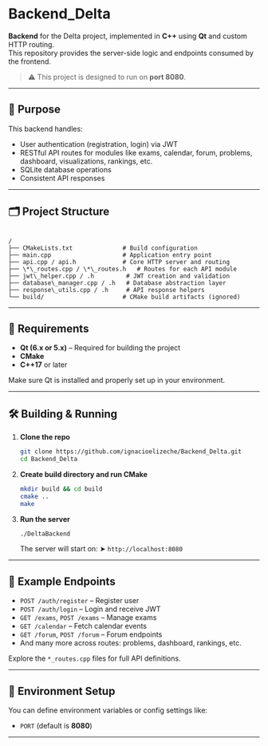 # Backend_Delta

**Backend** for the Delta project, implemented in **C++** using **Qt** and custom HTTP routing.  
This repository provides the server-side logic and endpoints consumed by the frontend.

> ⚠️ This project is designed to run on **port 8080**.

---

## 🚀 Purpose

This backend handles:

- User authentication (registration, login) via JWT
- RESTful API routes for modules like exams, calendar, forum, problems, dashboard, visualizations, rankings, etc.
- SQLite database operations
- Consistent API responses

---

## 🗂️ Project Structure

```

/
├── CMakeLists.txt              # Build configuration
├── main.cpp                    # Application entry point
├── api.cpp / api.h             # Core HTTP server and routing
├── \*\_routes.cpp / \*\_routes.h   # Routes for each API module
├── jwt\_helper.cpp / .h         # JWT creation and validation
├── database\_manager.cpp / .h   # Database abstraction layer
├── response\_utils.cpp / .h     # API response helpers
└── build/                      # CMake build artifacts (ignored)

````

---

## 🧰 Requirements

- **Qt (6.x or 5.x)** – Required for building the project  
- **CMake**
- **C++17** or later  

Make sure Qt is installed and properly set up in your environment.

---

## 🛠️ Building & Running

1. **Clone the repo**  
   ```bash
   git clone https://github.com/ignacioelizeche/Backend_Delta.git
   cd Backend_Delta
    ````

2. **Create build directory and run CMake**

   ```bash
   mkdir build && cd build
   cmake ..
   make
   ```

3. **Run the server**

   ```bash
   ./DeltaBackend
   ```

   The server will start on:
   ➤ `http://localhost:8080`

---

## 📡 Example Endpoints

* `POST /auth/register` – Register user
* `POST /auth/login` – Login and receive JWT
* `GET /exams`, `POST /exams` – Manage exams
* `GET /calendar` – Fetch calendar events
* `GET /forum`, `POST /forum` – Forum endpoints
* And many more across routes: problems, dashboard, rankings, etc.

Explore the `*_routes.cpp` files for full API definitions.

---

## 🔐 Environment Setup

You can define environment variables or config settings like:

* `PORT` (default is **8080**)

---
